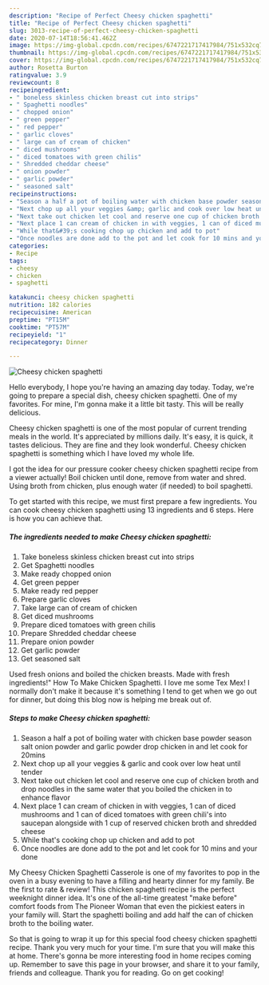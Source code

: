 ```yaml
---
description: "Recipe of Perfect Cheesy chicken spaghetti"
title: "Recipe of Perfect Cheesy chicken spaghetti"
slug: 3013-recipe-of-perfect-cheesy-chicken-spaghetti
date: 2020-07-14T18:56:41.462Z
image: https://img-global.cpcdn.com/recipes/6747221717417984/751x532cq70/cheesy-chicken-spaghetti-recipe-main-photo.jpg
thumbnail: https://img-global.cpcdn.com/recipes/6747221717417984/751x532cq70/cheesy-chicken-spaghetti-recipe-main-photo.jpg
cover: https://img-global.cpcdn.com/recipes/6747221717417984/751x532cq70/cheesy-chicken-spaghetti-recipe-main-photo.jpg
author: Rosetta Burton
ratingvalue: 3.9
reviewcount: 8
recipeingredient:
- " boneless skinless chicken breast cut into strips"
- " Spaghetti noodles"
- " chopped onion"
- " green pepper"
- " red pepper"
- " garlic cloves"
- " large can of cream of chicken"
- " diced mushrooms"
- " diced tomatoes with green chilis"
- " Shredded cheddar cheese"
- " onion powder"
- " garlic powder"
- " seasoned salt"
recipeinstructions:
- "Season a half a pot of boiling water with chicken base powder season salt onion powder and garlic powder drop chicken in and let cook for 20mins"
- "Next chop up all your veggies &amp; garlic and cook over low heat until tender"
- "Next take out chicken let cool and reserve one cup of chicken broth and drop noodles in the same water that you boiled the chicken in to enhance flavor"
- "Next place 1 can cream of chicken in with veggies, 1 can of diced mushrooms and 1 can of diced tomatoes with green chili&#39;s into saucepan alongside with 1 cup of reserved chicken broth and shredded cheese"
- "While that&#39;s cooking chop up chicken and add to pot"
- "Once noodles are done add to the pot and let cook for 10 mins and your done"
categories:
- Recipe
tags:
- cheesy
- chicken
- spaghetti

katakunci: cheesy chicken spaghetti 
nutrition: 182 calories
recipecuisine: American
preptime: "PT15M"
cooktime: "PT57M"
recipeyield: "1"
recipecategory: Dinner

---
```



![Cheesy chicken spaghetti](https://img-global.cpcdn.com/recipes/6747221717417984/751x532cq70/cheesy-chicken-spaghetti-recipe-main-photo.jpg)

Hello everybody, I hope you're having an amazing day today. Today, we're going to prepare a special dish, cheesy chicken spaghetti. One of my favorites. For mine, I'm gonna make it a little bit tasty. This will be really delicious.

Cheesy chicken spaghetti is one of the most popular of current trending meals in the world. It's appreciated by millions daily. It's easy, it is quick, it tastes delicious. They are fine and they look wonderful. Cheesy chicken spaghetti is something which I have loved my whole life.

I got the idea for our pressure cooker cheesy chicken spaghetti recipe from a viewer actually! Boil chicken until done, remove from water and shred. Using broth from chicken, plus enough water (if needed) to boil spaghetti.


To get started with this recipe, we must first prepare a few ingredients. You can cook cheesy chicken spaghetti using 13 ingredients and 6 steps. Here is how you can achieve that.

<!--inarticleads1-->

##### The ingredients needed to make Cheesy chicken spaghetti:

1. Take  boneless skinless chicken breast cut into strips
1. Get  Spaghetti noodles
1. Make ready  chopped onion
1. Get  green pepper
1. Make ready  red pepper
1. Prepare  garlic cloves
1. Take  large can of cream of chicken
1. Get  diced mushrooms
1. Prepare  diced tomatoes with green chilis
1. Prepare  Shredded cheddar cheese
1. Prepare  onion powder
1. Get  garlic powder
1. Get  seasoned salt


Used fresh onions and boiled the chicken breasts. Made with fresh ingredients!&#34; How To Make Chicken Spaghetti. I love me some Tex Mex! I normally don&#39;t make it because it&#39;s something I tend to get when we go out for dinner, but doing this blog now is helping me break out of. 

<!--inarticleads2-->

##### Steps to make Cheesy chicken spaghetti:

1. Season a half a pot of boiling water with chicken base powder season salt onion powder and garlic powder drop chicken in and let cook for 20mins
1. Next chop up all your veggies &amp; garlic and cook over low heat until tender
1. Next take out chicken let cool and reserve one cup of chicken broth and drop noodles in the same water that you boiled the chicken in to enhance flavor
1. Next place 1 can cream of chicken in with veggies, 1 can of diced mushrooms and 1 can of diced tomatoes with green chili&#39;s into saucepan alongside with 1 cup of reserved chicken broth and shredded cheese
1. While that&#39;s cooking chop up chicken and add to pot
1. Once noodles are done add to the pot and let cook for 10 mins and your done


My Cheesy Chicken Spaghetti Casserole is one of my favorites to pop in the oven in a busy evening to have a filling and hearty dinner for my family. Be the first to rate &amp; review! This chicken spaghetti recipe is the perfect weeknight dinner idea. It&#39;s one of the all-time greatest &#34;make before&#34; comfort foods from The Pioneer Woman that even the pickiest eaters in your family will. Start the spaghetti boiling and add half the can of chicken broth to the boiling water. 

So that is going to wrap it up for this special food cheesy chicken spaghetti recipe. Thank you very much for your time. I'm sure that you will make this at home. There's gonna be more interesting food in home recipes coming up. Remember to save this page in your browser, and share it to your family, friends and colleague. Thank you for reading. Go on get cooking!
